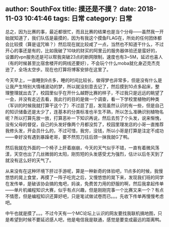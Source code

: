 author: SouthFox
title: 摸还是不摸？
date: 2018-11-03 10:41:46
tags: 日常
category: 日常
---

总之，因为比赛的事，最近都很忙，而且比赛的结果也是当个分母&mdash;&mdash;虽然我一开始就知道了，我们队伍是最摸的，因为有我这个摸鱼FLAG在，所处的任何团体都会比较摸（算是诅咒嘛？）然后现在就比较咸了一点，当然也不知道干什么，不过开心的事还是有的，比如我破了10块的财买的阿里云的服务器体验还是蛮好的，设置的vpn服务还是可以帮我突破23点的断网限制，速度也有3~5M，延迟也喜人（有的时候甚至比宿舍楼开的网线还要好），不会玩个什么moba就化身迈克杰克逊了，全场太空步。现在也打算将博客安排在这里了。

<!--more-->

今天早上，一直睡到9点多，睡的时间比较长，做得梦也非常多，但是没有什么是让我产生特别大情绪波动的梦，所以就没刻意去记了，然后摸到10点多起床，整理整理就出去了，校园里似乎在开什么越野比赛的样子，不过我只是远远的眺望了一会，并没有走近去看，我此行的目的是做一个调查，看一下学校里植物的种类（军训的时候我就打算干这个了）不过逛了逛，发现虽然认识的有一些，但是自己的知识储备还是太少了，连基本的分类标准也半生不熟，所以怎么准确识别植物名呢？所以打算先放一放，打算恶补一下知识再说，然后去剪了个头发，说来惭愧，没有父母的督促，自己的头发好像两个月都没剪了，校园里理发店的小哥一直推荐我修头发，开会员什么的，不过可惜，我穷，没钱，所以小哥是打算是注定不成功&mdash;&mdash;幸好没有遇到暴躁老哥，要不然剪刀往后颈一抹我就G了鸭。

然后我就在外面的一个椅子上肝着崩崩，今天的天气似乎不错，一直有着微风荡漾，天空也出了几丝微弱的太阳，刚剪短的头发感受尤为强烈，估计以后冬天到了就没有这么好的天气了。

从来没有在这种环境下肝过手游呢，算是一种新奇的体验吧，11点多的时候，我慢悠悠的晃上食堂，再摸了一阵子吃完之后，又慢悠悠的晃下来，发现我们班的同学在发传单，是破该协会搞的鬼吧，妈诶，免费苦力用的舒服的啊，然后我拿起传单&mdash;&mdash;单片机编程知识大赛，似乎有点兴趣，但是刚刚完事一个比赛又来一个？有点不情愿，但是编程知识还算好吧，只是笔试做试卷而已。。。先收下传单再慢慢考虑吧。

中午也就是摸了。。。不过今天有一个MC论坛上认识的网友要找我联机搞地图，只是希望到时候不要延迟感人吧，他是电信我是联通，感觉是要变成最远的距离鸭。